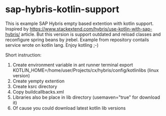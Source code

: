 # sap-hybris-kotlin-support
This is example SAP Hybris empty based extention with kotlin support. Inspired by https://www.stackextend.com/hybris/use-kotlin-with-sap-hybris/ article. But this version is support outdated and reload classes and reconfigure spring beans by jrebel.
Example from repository contails service wrote on kotlin lang. Enjoy kotling ;-)

Short instruction:
1. Create environment variable in ant runner terminal 
    export KOTLIN_HOME=/home/user/Projects/cx/hybris/config/kotlinlibs (linux version)
2. Create yempty extention
3. Create ksrc directory
4. Copy buildcallbacks.xml
5. Libraries also be place in lib directory (usemaven="true" for download it)
6. Of cause you could download latest kotlin lib versions
